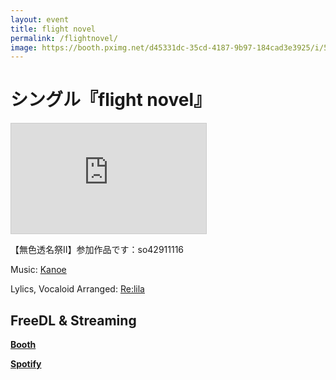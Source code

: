 ```yaml
---
layout: event
title: flight novel
permalink: /flightnovel/
image: https://booth.pximg.net/d45331dc-35cd-4187-9b97-184cad3e3925/i/5288645/31da439c-e91e-4430-9819-8de78edd61cb_base_resized.jpg
---
```


# シングル『flight novel』

<iframe width="312" height="176" src="https://www.nicovideo.jp/thumb/so42911116" scrolling="no" style="border:solid 1px #ccc;" frameborder="0"><a href="https://www.nicovideo.jp/watch/so42911116">flight novel / v flower, 初音ミク, 鳴花ヒメ, 鳴花ミコト, 音街ウナ</a></iframe>

【無色透名祭Ⅱ】参加作品です：so42911116

<div class="space"> </div>

Music: [Kanoe](https://twitter.com/KanoeTweet) 

Lylics, Vocaloid Arranged: [Re:lila](https://www.nicovideo.jp/user/85902324)

## FreeDL & Streaming

__[Booth](https://3ops.booth.pm/items/5288645)__

__[Spotify](https://open.spotify.com/intl-ja/track/1FGilgkWmEyhOfWzM6sIEq?si=304c335cfddb4de8)__

<div class="space-30"> </div>
